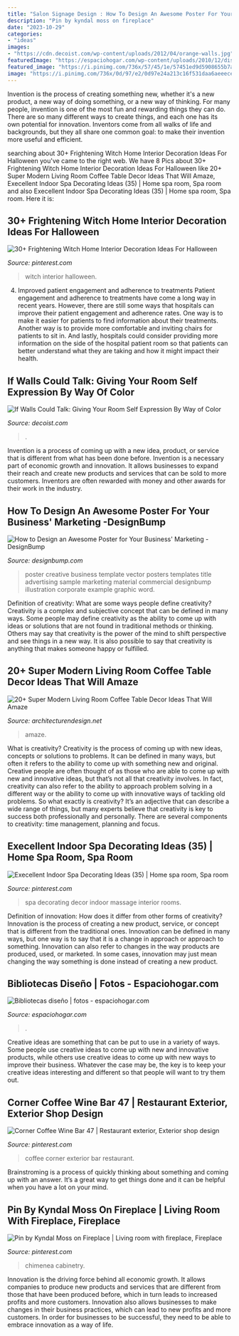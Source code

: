 ```yaml
---
title: "Salon Signage Design : How To Design An Awesome Poster For Your Business&#039; Marketing -designbump"
description: "Pin by kyndal moss on fireplace"
date: "2023-10-29"
categories:
- "ideas"
images:
- "https://cdn.decoist.com/wp-content/uploads/2012/04/orange-walls.jpg"
featuredImage: "https://espaciohogar.com/wp-content/uploads/2010/12/diseños-bibliotecas-fotos.jpg"
featured_image: "https://i.pinimg.com/736x/57/45/1e/57451ed9d5908655b7a12753e721337b--contemporary-fireplaces-contemporary-living-rooms.jpg"
image: "https://i.pinimg.com/736x/0d/97/e2/0d97e24a213c16f531daa6aeeece21fe.jpg"
---
```



Invention is the process of creating something new, whether it's a new product, a new way of doing something, or a new way of thinking. For many people, invention is one of the most fun and rewarding things they can do. There are so many different ways to create things, and each one has its own potential for innovation. Inventors come from all walks of life and backgrounds, but they all share one common goal: to make their invention more useful and efficient.

	

		
searching about 30+ Frightening Witch Home Interior Decoration Ideas For Halloween you've came to the right web. We have 8 Pics about 30+ Frightening Witch Home Interior Decoration Ideas For Halloween like 20+ Super Modern Living Room Coffee Table Decor Ideas That Will Amaze, Execellent Indoor Spa Decorating Ideas (35) | Home spa room, Spa room and also Execellent Indoor Spa Decorating Ideas (35) | Home spa room, Spa room. Here it is:
		
    
## 30+ Frightening Witch Home Interior Decoration Ideas For Halloween

<img loading=lazy src="https://i.pinimg.com/736x/0d/97/e2/0d97e24a213c16f531daa6aeeece21fe.jpg" onerror="this.onerror=null;this.src='https://tse3.mm.bing.net/th?id=OIP.kJ2yYv-TgJJGhJzwAS9tiwHaLH&amp;pid=15.1';" alt="30+ Frightening Witch Home Interior Decoration Ideas For Halloween">

_Source: pinterest.com_

>witch interior halloween. 

	

4) Improved patient engagement and adherence to treatments
Patient engagement and adherence to treatments have come a long way in recent years. However, there are still some ways that hospitals can improve their patient engagement and adherence rates. One way is to make it easier for patients to find information about their treatments. Another way is to provide more comfortable and inviting chairs for patients to sit in. And lastly, hospitals could consider providing more information on the side of the hospital patient room so that patients can better understand what they are taking and how it might impact their health.

    
## If Walls Could Talk: Giving Your Room Self Expression By Way Of Color

<img loading=lazy src="https://cdn.decoist.com/wp-content/uploads/2012/04/orange-walls.jpg" onerror="this.onerror=null;this.src='https://tse3.mm.bing.net/th?id=OIP.I7-QKpEY1R0i_7Ak0L1heQHaJZ&amp;pid=15.1';" alt="If Walls Could Talk: Giving Your Room Self Expression By Way of Color">

_Source: decoist.com_

>. 

	

Invention is a process of coming up with a new idea, product, or service that is different from what has been done before. Invention is a necessary part of economic growth and innovation. It allows businesses to expand their reach and create new products and services that can be sold to more customers. Inventors are often rewarded with money and other awards for their work in the industry.

    
## How To Design An Awesome Poster For Your Business&#039; Marketing -DesignBump

<img loading=lazy src="http://cdn.designbump.com/wp-content/uploads/2018/01/businessposter.jpg" onerror="this.onerror=null;this.src='https://tse3.mm.bing.net/th?id=OIP.cwqLXVLShmLWAax_BPZD5gHaLu&amp;pid=15.1';" alt="How to Design an Awesome Poster for Your Business&#039; Marketing -DesignBump">

_Source: designbump.com_

>poster creative business template vector posters templates title advertising sample marketing material commercial designbump illustration corporate example graphic word. 

	

Definition of creativity: What are some ways people define creativity?
Creativity is a complex and subjective concept that can be defined in many ways. Some people may define creativity as the ability to come up with ideas or solutions that are not found in traditional methods or thinking. Others may say that creativity is the power of the mind to shift perspective and see things in a new way. It is also possible to say that creativity is anything that makes someone happy or fulfilled.

    
## 20+ Super Modern Living Room Coffee Table Decor Ideas That Will Amaze

<img loading=lazy src="https://cdn.architecturendesign.net/wp-content/uploads/2015/11/AD-03-warm-candle-lighted-home-decor.jpg" onerror="this.onerror=null;this.src='https://tse1.mm.bing.net/th?id=OIP.U2GCJjcjYH24KabN9h4EuwHaLH&amp;pid=15.1';" alt="20+ Super Modern Living Room Coffee Table Decor Ideas That Will Amaze">

_Source: architecturendesign.net_

>amaze. 

	

What is creativity?
Creativity is the process of coming up with new ideas, concepts or solutions to problems. It can be defined in many ways, but often it refers to the ability to come up with something new and original. Creative people are often thought of as those who are able to come up with new and innovative ideas, but that’s not all that creativity involves. In fact, creativity can also refer to the ability to approach problem solving in a different way or the ability to come up with innovative ways of tackling old problems.
So what exactly is creativity? It’s an adjective that can describe a wide range of things, but many experts believe that creativity is key to success both professionally and personally. There are several components to creativity: time management, planning and focus.

    
## Execellent Indoor Spa Decorating Ideas (35) | Home Spa Room, Spa Room

<img loading=lazy src="https://i.pinimg.com/736x/fd/41/d2/fd41d2efcd420c1a4a3b5f6d1dea27bb.jpg" onerror="this.onerror=null;this.src='https://tse4.mm.bing.net/th?id=OIP.x2BggobUx4skMXn3YsBL-QHaJ6&amp;pid=15.1';" alt="Execellent Indoor Spa Decorating Ideas (35) | Home spa room, Spa room">

_Source: pinterest.com_

>spa decorating decor indoor massage interior rooms. 

	

Definition of innovation: How does it differ from other forms of creativity?
Innovation is the process of creating a new product, service, or concept that is different from the traditional ones. Innovation can be defined in many ways, but one way is to say that it is a change in approach or approach to something. Innovation can also refer to changes in the way products are produced, used, or marketed. In some cases, innovation may just mean changing the way something is done instead of creating a new product.

    
## Bibliotecas Diseño | Fotos - Espaciohogar.com

<img loading=lazy src="https://espaciohogar.com/wp-content/uploads/2010/12/diseños-bibliotecas-fotos.jpg" onerror="this.onerror=null;this.src='https://tse3.mm.bing.net/th?id=OIP.rOORBr9aVj0eg9p5A84g0wEsDG&amp;pid=15.1';" alt="Bibliotecas diseño | fotos - espaciohogar.com">

_Source: espaciohogar.com_

>. 

	

Creative ideas are something that can be put to use in a variety of ways. Some people use creative ideas to come up with new and innovative products, while others use creative ideas to come up with new ways to improve their business. Whatever the case may be, the key is to keep your creative ideas interesting and different so that people will want to try them out.

    
## Corner Coffee Wine Bar 47 | Restaurant Exterior, Exterior Shop Design

<img loading=lazy src="https://i.pinimg.com/736x/34/32/d8/3432d88eb8097cbaa76f55828b04930b.jpg" onerror="this.onerror=null;this.src='https://tse3.mm.bing.net/th?id=OIP.t7VjjPxX798fBVRJpwJINQAAAA&amp;pid=15.1';" alt="Corner Coffee Wine Bar 47 | Restaurant exterior, Exterior shop design">

_Source: pinterest.com_

>coffee corner exterior bar restaurant. 

	

Brainstroming is a process of quickly thinking about something and coming up with an answer. It’s a great way to get things done and it can be helpful when you have a lot on your mind.

    
## Pin By Kyndal Moss On Fireplace | Living Room With Fireplace, Fireplace

<img loading=lazy src="https://i.pinimg.com/736x/57/45/1e/57451ed9d5908655b7a12753e721337b--contemporary-fireplaces-contemporary-living-rooms.jpg" onerror="this.onerror=null;this.src='https://tse4.mm.bing.net/th?id=OIP.nlXCQt6pZw707z-Hi0lgBQDNEs&amp;pid=15.1';" alt="Pin by Kyndal Moss on Fireplace | Living room with fireplace, Fireplace">

_Source: pinterest.com_

>chimenea cabinetry. 

	

Innovation is the driving force behind all economic growth. It allows companies to produce new products and services that are different from those that have been produced before, which in turn leads to increased profits and more customers. Innovation also allows businesses to make changes in their business practices, which can lead to new profits and more customers. In order for businesses to be successful, they need to be able to embrace innovation as a way of life.

